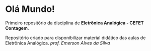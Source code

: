 # Olá Mundo!
Primeiro repositório da disciplina de **Eletrônica Analógica - CEFET Contagem**.

Repositório criado para disponibilizar material didático das aulas de Eletrônica Analógica.
*prof. Emerson Alves da Silva*